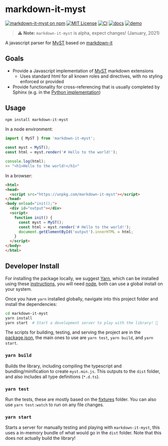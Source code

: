 # markdown-it-myst
[![markdown-it-myst on npm](https://img.shields.io/npm/v/markdown-it-myst.svg)](https://www.npmjs.com/package/markdown-it-myst)
[![MIT License](https://img.shields.io/badge/license-MIT-blue.svg)](https://github.com/executablebooks/markdown-it-myst/blob/master/LICENSE)
[![CI](https://github.com/executablebooks/markdown-it-myst/workflows/CI/badge.svg)](https://github.com/executablebooks/markdown-it-myst/actions)
[![docs](https://github.com/executablebooks/markdown-it-myst/workflows/docs/badge.svg)](https://executablebooks.github.io/markdown-it-myst)
[![demo](https://img.shields.io/badge/live-demo-blue)](https://executablebooks.github.io/markdown-it-myst/demo/index.html)

> :warning: **Note:** `markdown-it-myst` is alpha, expect changes! (January, 2021)

A javascript parser for [MyST](https://myst-parser.readthedocs.io) based on [markdown-it](https://github.com/markdown-it/markdown-it)

## Goals
* Provide a Javascript implementation of [MyST](https://myst-parser.readthedocs.io) markdown extensions
  * Uses standard html for all known roles and directives, with no styling enforced or provided
* Provide functionality for cross-referencing that is usually completed by Sphinx (e.g. in the [Python implementation](https://github.com/executablebooks/MyST-Parser))

## Usage

```bash
npm install markdown-it-myst
```

In a node environment:
```javascript
import { MyST } from 'markdown-it-myst';

const myst = MyST();
const html = myst.render('# Hello to the world!');

console.log(html);
>> "<h1>Hello to the world!</h1>"
```

In a browser:
```html
<html>
<head>
  <script src="https://unpkg.com/markdown-it-myst"></script>
</head>
<body onload="init();">
  <div id="output"></div>
  <script>
    function init() {
      const myst = MyST();
      const html = myst.render('# Hello to the world!');
      document.getElementById('output').innerHTML = html;
    }
  </script>
</body>
</html>
```

## Developer Install

For installing the package locally, we suggest [Yarn](https://yarnpkg.com/), which can be installed using these [instructions](https://yarnpkg.com/getting-started/install), you will need [node](https://nodejs.org/), both can use a global install on your system.

Once you have `yarn` installed globally, navigate into this project folder and install the dependencies:

```bash
cd markdown-it-myst
yarn install
yarn start  # Start a development server to play with the library! 🚀
```

The scripts for building, testing, and serving the project are in the [package.json](package.json), the main ones to use are
`yarn test`, `yarn build`, and `yarn start`.

### `yarn build`
Builds the library, including compiling the typescript and bundling/minification to create `myst.min.js`.
This outputs to the `dist` folder, and also includes all type definitions (`*.d.ts`).

### `yarn test`
Run the tests, these are mostly based on the [fixtures](fixtures) folder. You can also use `yarn test:watch` to run on any file changes.

### `yarn start`
Starts a server for manually testing and playing with `markdown-it-myst`, this uses a in-memory bundle of what would go in the `dist` folder.
Note that this does not actually build the library!
